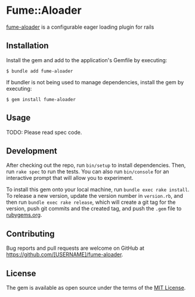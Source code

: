 # Fume::Aloader

[fume-aloader](https://github.com/sunteya/fume-aloader) is a configurable eager loading plugin for rails

## Installation

Install the gem and add to the application's Gemfile by executing:

    $ bundle add fume-aloader

If bundler is not being used to manage dependencies, install the gem by executing:

    $ gem install fume-aloader

## Usage

TODO: Please read spec code.

## Development

After checking out the repo, run `bin/setup` to install dependencies. Then, run `rake spec` to run the tests. You can also run `bin/console` for an interactive prompt that will allow you to experiment.

To install this gem onto your local machine, run `bundle exec rake install`. To release a new version, update the version number in `version.rb`, and then run `bundle exec rake release`, which will create a git tag for the version, push git commits and the created tag, and push the `.gem` file to [rubygems.org](https://rubygems.org).

## Contributing

Bug reports and pull requests are welcome on GitHub at https://github.com/[USERNAME]/fume-aloader.

## License

The gem is available as open source under the terms of the [MIT License](https://opensource.org/licenses/MIT).
